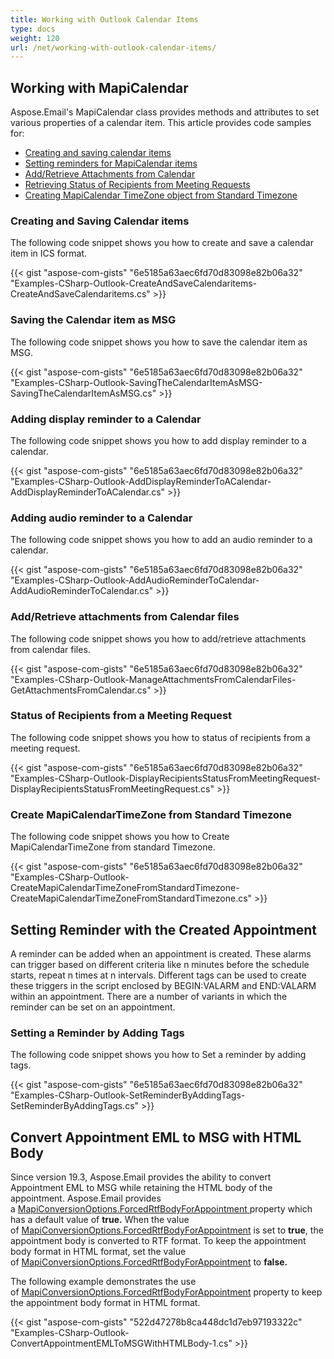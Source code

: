 ```yaml
---
title: Working with Outlook Calendar Items
type: docs
weight: 120
url: /net/working-with-outlook-calendar-items/
---
```



## **Working with MapiCalendar**
Aspose.Email's MapiCalendar class provides methods and attributes to set various properties of a calendar item. This article provides code samples for:

- [Creating and saving calendar items](#creating-and-saving-calendar-items)
- [Setting reminders for MapiCalendar items](#adding-display-reminder-to-a-calendar)
- [Add/Retrieve Attachments from Calendar](#addretrieve-attachments-from-calendar-files)
- [Retrieving Status of Recipients from Meeting Requests](#status-of-recipients-from-a-meeting-request)
- [Creating MapiCalendar TimeZone object from Standard Timezone](#create-mapicalendartimezone-from-standard-timezone)
### **Creating and Saving Calendar items**
The following code snippet shows you how to create and save a calendar item in ICS format.



{{< gist "aspose-com-gists" "6e5185a63aec6fd70d83098e82b06a32" "Examples-CSharp-Outlook-CreateAndSaveCalendaritems-CreateAndSaveCalendaritems.cs" >}}
### **Saving the Calendar item as MSG**
The following code snippet shows you how to save the calendar item as MSG.



{{< gist "aspose-com-gists" "6e5185a63aec6fd70d83098e82b06a32" "Examples-CSharp-Outlook-SavingTheCalendarItemAsMSG-SavingTheCalendarItemAsMSG.cs" >}}
### **Adding display reminder to a Calendar**
The following code snippet shows you how to add display reminder to a calendar.



{{< gist "aspose-com-gists" "6e5185a63aec6fd70d83098e82b06a32" "Examples-CSharp-Outlook-AddDisplayReminderToACalendar-AddDisplayReminderToACalendar.cs" >}}
### **Adding audio reminder to a Calendar**
The following code snippet shows you how to add an audio reminder to a calendar.



{{< gist "aspose-com-gists" "6e5185a63aec6fd70d83098e82b06a32" "Examples-CSharp-Outlook-AddAudioReminderToCalendar-AddAudioReminderToCalendar.cs" >}}
### **Add/Retrieve attachments from Calendar files**
The following code snippet shows you how to add/retrieve attachments from calendar files.



{{< gist "aspose-com-gists" "6e5185a63aec6fd70d83098e82b06a32" "Examples-CSharp-Outlook-ManageAttachmentsFromCalendarFiles-GetAttachmentsFromCalendar.cs" >}}
### **Status of Recipients from a Meeting Request**
The following code snippet shows you how to status of recipients from a meeting request.



{{< gist "aspose-com-gists" "6e5185a63aec6fd70d83098e82b06a32" "Examples-CSharp-Outlook-DisplayRecipientsStatusFromMeetingRequest-DisplayRecipientsStatusFromMeetingRequest.cs" >}}
### **Create MapiCalendarTimeZone from Standard Timezone**
The following code snippet shows you how to Create MapiCalendarTimeZone from standard Timezone.



{{< gist "aspose-com-gists" "6e5185a63aec6fd70d83098e82b06a32" "Examples-CSharp-Outlook-CreateMapiCalendarTimeZoneFromStandardTimezone-CreateMapiCalendarTimeZoneFromStandardTimezone.cs" >}}
## **Setting Reminder with the Created Appointment**
A reminder can be added when an appointment is created. These alarms can trigger based on different criteria like n minutes before the schedule starts, repeat n times at n intervals. Different tags can be used to create these triggers in the script enclosed by BEGIN:VALARM and END:VALARM within an appointment. There are a number of variants in which the reminder can be set on an appointment.
### **Setting a Reminder by Adding Tags**
The following code snippet shows you how to Set a reminder by adding tags.



{{< gist "aspose-com-gists" "6e5185a63aec6fd70d83098e82b06a32" "Examples-CSharp-Outlook-SetReminderByAddingTags-SetReminderByAddingTags.cs" >}}
## **Convert Appointment EML to MSG with HTML Body**
Since version 19.3, Aspose.Email provides the ability to convert Appointment EML to MSG while retaining the HTML body of the appointment. Aspose.Email provides a [MapiConversionOptions.ForcedRtfBodyForAppointment](https://apireference.aspose.com/net/email/aspose.email.mapi/mapiconversionoptions/properties/forcedrtfbodyforappointment)[ ](https://apireference.aspose.com/net/email/aspose.email.mapi/mapiconversionoptions/properties/forcedrtfbodyforappointment)property which has a default value of **true.** When the value of [MapiConversionOptions.ForcedRtfBodyForAppointment](https://apireference.aspose.com/net/email/aspose.email.mapi/mapiconversionoptions/properties/forcedrtfbodyforappointment) is set to **true**, the appointment body is converted to RTF format. To keep the appointment body format in HTML format, set the value of [MapiConversionOptions.ForcedRtfBodyForAppointment](https://apireference.aspose.com/net/email/aspose.email.mapi/mapiconversionoptions/properties/forcedrtfbodyforappointment) to **false.**

The following example demonstrates the use of [MapiConversionOptions.ForcedRtfBodyForAppointment](https://apireference.aspose.com/net/email/aspose.email.mapi/mapiconversionoptions/properties/forcedrtfbodyforappointment) property to keep the appointment body format in HTML format.



{{< gist "aspose-com-gists" "522d47278b8ca448dc1d7eb97193322c" "Examples-CSharp-Outlook-ConvertAppointmentEMLToMSGWithHTMLBody-1.cs" >}}
